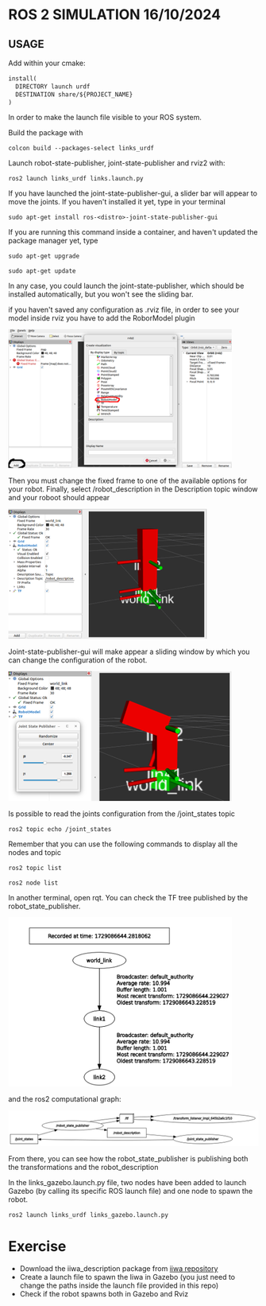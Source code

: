 # ROS 2 SIMULATION 16/10/2024

## USAGE
Add within your cmake:
```
install(
  DIRECTORY launch urdf
  DESTINATION share/${PROJECT_NAME}
)
```

In order to make the launch file visible to your ROS system.

Build the package with
```
colcon build --packages-select links_urdf
```

Launch robot-state-publisher, joint-state-publisher and rviz2 with:
```
ros2 launch links_urdf links.launch.py
```
If you have launched the joint-state-publisher-gui, a slider bar will appear to move the joints. 
If you haven't installed it yet, type in your terminal
```
sudo apt-get install ros-<distro>-joint-state-publisher-gui
```
If you are running this command inside a container, and haven't updated the package manager yet, type
```
sudo apt-get upgrade
```
```
sudo apt-get update
```
In any case, you could launch the joint-state-publisher, which should be installed automatically, but you won't see the sliding bar.

if you haven't saved any configuration as .rviz file, in order to see your model inside rviz you have to add the RoborModel plugin

<img src="images/RobotModelRviz.png" alt="Description of the image" width="450"/>

Then you must change the fixed frame to one of the available options for your robot. Finally, select /robot_description in the Description topic window and your roboot should appear

<img src="images/rviz_1.png" alt="Description of the image" width="400"/>


Joint-state-publisher-gui will make appear a sliding window by which you can change the configuration of the robot. 

<img src="images/jsp_gui.png" alt="Description of the image" width="450"/>

Is possible to read the joints configuration from the /joint_states topic
```
ros2 topic echo /joint_states
```

Remember that you can use the following commands to display all the nodes and topic
```
ros2 topic list
```
```
ros2 node list
```

In another terminal, open rqt. You can check the TF tree published by the robot_state_publisher.

<img src="images/tf_tree.png" alt="Description of the image" width="450"/>

and the ros2 computational graph:

<img src="images/graph.png" alt="Description of the image" width="550"/>

From there, you can see how the robot_state_publisher is publishing both the transformations and the robot_description



In the links_gazebo.launch.py file, two nodes have been added to launch Gazebo (by calling its specific ROS launch file) and one node to spawn the robot.
```
ros2 launch links_urdf links_gazebo.launch.py
```

# Exercise

* Download the iiwa_description package from [iiwa repository](https://github.com/ICube-Robotics/iiwa_ros2/tree/main)
* Create a launch file to spawn the Iiwa in Gazebo (you just need to change the paths inside the launch file provided in this repo) 
* Check if the robot spawns both in Gazebo and Rviz





